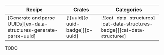 | Recipe | Crates | Categories |
|--------|--------|------------|
| [Generate and parse UUIDs][ex-data-structures-generate-parse-uuid] | [![uuid][c-uuid-badge]][c-uuid] | [![cat-data-structures][cat-data-structures-badge]][cat-data-structures] |

<div class="hidden">
TODO
</div>
